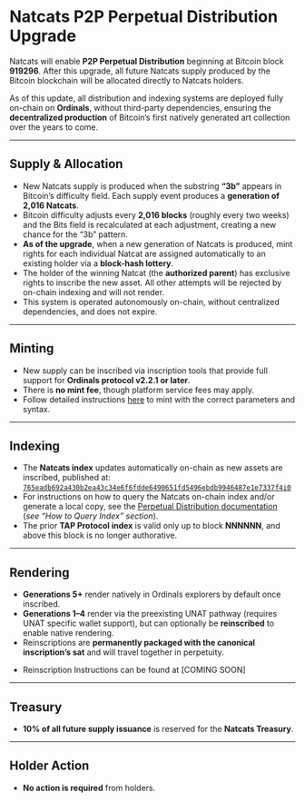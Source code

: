 # Natcats P2P Perpetual Distribution Upgrade  

Natcats will enable **P2P Perpetual Distribution** beginning at Bitcoin block **919296**. After this upgrade, all future Natcats supply produced by the Bitcoin blockchain will be allocated directly to Natcats holders.  

As of this update, all distribution and indexing systems are deployed fully on-chain on **Ordinals**, without third-party dependencies, ensuring the **decentralized production** of Bitcoin’s first natively generated art collection over the years to come.  

---

## Supply & Allocation  
- New Natcats supply is produced when the substring **“3b”** appears in Bitcoin’s difficulty field. Each supply event produces a **generation of 2,016 Natcats**.  
- Bitcoin difficulty adjusts every **2,016 blocks** (roughly every two weeks) and the Bits field is recalculated at each adjustment, creating a new chance for the “3b” pattern.  
- **As of the upgrade**, when a new generation of Natcats is produced, mint rights for each individual Natcat are assigned automatically to an existing holder via a **block-hash lottery**.  
- The holder of the winning Natcat (the **authorized parent**) has exclusive rights to inscribe the new asset. All other attempts will be rejected by on-chain indexing and will not render.  
- This system is operated autonomously on-chain, without centralized dependencies, and does not expire.  

---

## Minting  
- New supply can be inscribed via inscription tools that provide full support for **Ordinals protocol v2.2.1 or later**.  
- There is **no mint fee**, though platform service fees may apply.  
- Follow detailed instructions [here](https://github.com/evonbit/bitcoin-native-systems/blob/main/Perpetual%20Distribution/01-about-perpetual-distribution.md#minting-instructions) to mint with the correct parameters and syntax.  

---

## Indexing  
- The **Natcats index** updates automatically on-chain as new assets are inscribed, published at:  
  [`765eadb692a430b2ea43c34e6f6fdde6490651fd5496ebdb9946487e1e7337f4i0`](https://ordinals.com/inscription/765eadb692a430b2ea43c34e6f6fdde6490651fd5496ebdb9946487e1e7337f4i0)  
- For instructions on how to query the Natcats on-chain index and/or generate a local copy, see the [Perpetual Distribution documentation](https://github.com/evonbit/bitcoin-native-systems/blob/main/Perpetual%20Distribution/01-about-perpetual-distribution.md) (*see “How to Query Index” section*).  
- The prior **TAP Protocol index** is valid only up to block **NNNNNN**, and above this block is no longer authorative.  

---

## Rendering  
- **Generations 5+** render natively in Ordinals explorers by default once inscribed.  
- **Generations 1–4** render via the preexisting UNAT pathway (requires UNAT specific wallet support), but can optionally be **reinscribed** to enable native rendering.  
- Reinscriptions are **permanently packaged with the canonical inscription’s sat** and will travel together in perpetuity.  
<!-- - See [How to Enable Gen 1–4 Native Rendering](https://github.com/evonbit/bitcoin-native-systems/blob/main/Natcats/04-how-to-enable-native-render-reinscription.md) for reinscription instructions.  --->
- Reinscription Instructions can be found at [COMING SOON]


---

## Treasury  
- **10% of all future supply issuance** is reserved for the **Natcats Treasury**.  

---

## Holder Action  
- **No action is required** from holders.  
